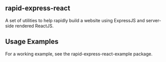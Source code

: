 
## rapid-express-react ##

A set of utilities to help rapidly build a website using ExpressJS and server-side rendered ReactJS.

## Usage Examples ##

For a working example, see the rapid-express-react-example package.

